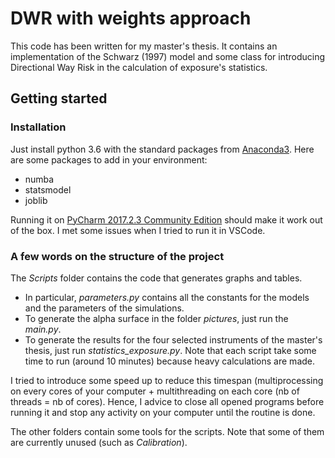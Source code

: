 # DWR with weights approach 
This code has been written for my master's thesis. It contains an implementation of the Schwarz (1997) model and some class for introducing Directional Way Risk in the calculation of exposure's statistics.

## Getting started

### Installation
Just install python 3.6 with the standard packages from [Anaconda3](https://www.continuum.io/downloads). Here are some packages to add in your environment:
* numba
* statsmodel
* joblib

Running it on [PyCharm 2017.2.3 Community Edition](https://www.jetbrains.com/pycharm/download/) should make it work out of the box. I met some issues when I tried to run it in VSCode.

### A few words on the structure of the project

The *Scripts* folder contains the code that generates graphs and tables. 
* In particular, *parameters.py* contains all the constants for the models and the parameters of the simulations. 
* To generate the alpha surface in the folder *pictures*, just run the *main.py*. 
* To generate the results for the four selected instruments of the master's thesis, just run *statistics_exposure.py*. Note that each script take some time to run (around 10 minutes) because heavy calculations are made. 

I tried to introduce some speed up to reduce this timespan (multiprocessing on every cores of your computer + multithreading on each core (nb of threads = nb of cores).  Hence, I advice to close all opened programs before running it and stop any activity on your computer until the routine is done.

The other folders contain some tools for the scripts. Note that some of them are currently unused (such as *Calibration*).


